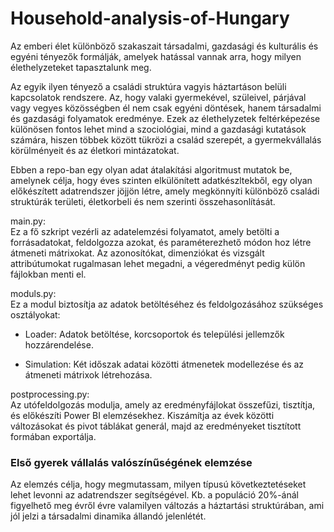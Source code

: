 # Household-analysis-of-Hungary

Az emberi élet különböző szakaszait társadalmi, gazdasági és kulturális és egyéni tényezők formálják, amelyek hatással vannak arra, hogy milyen élethelyzeteket tapasztalunk meg.

Az egyik ilyen tényező a családi struktúra vagyis háztartáson belüli kapcsolatok rendszere. Az, hogy valaki gyermekével, szüleivel, párjával vagy vegyes közösségben él nem csak egyéni döntések, hanem társadalmi és gazdasági folyamatok eredménye. Ezek az élethelyzetek feltérképezése különösen fontos lehet mind a szociológiai, mind a gazdasági kutatások számára, hiszen többek között tükrözi a család szerepét, a gyermekvállalás körülményeit és az életkori mintázatokat.

Ebben a repo-ban egy olyan adat átalakítási algoritmust mutatok be, amelynek célja, hogy éves szinten elkülönített adatkészltekből, egy olyan előkészített adatrendszer jöjjön létre, amely megkönnyíti különböző családi struktúrák területi, életkorbeli és nem szerinti összehasonlítását.

main.py:  
Ez a fő szkript vezérli az adatelemzési folyamatot, amely betölti a forrásadatokat, feldolgozza azokat, és paraméterezhető módon hoz létre átmeneti mátrixokat. Az azonosítókat, dimenziókat és vizsgált attribútumokat rugalmasan lehet megadni, a végeredményt pedig külön fájlokban menti el.

moduls.py:  
Ez a modul biztosítja az adatok betöltéséhez és feldolgozásához szükséges osztályokat:

-   Loader: Adatok betöltése, korcsoportok és települési jellemzők hozzárendelése.
    
-   Simulation: Két időszak adatai közötti átmenetek modellezése és az átmeneti mátrixok létrehozása.
    

postprocessing.py:  
Az utófeldolgozás modulja, amely az eredményfájlokat összefűzi, tisztítja, és előkészíti Power BI elemzésekhez. Kiszámítja az évek közötti változásokat és pivot táblákat generál, majd az eredményeket tisztított formában exportálja.

### Első gyerek vállalás valószínűségének elemzése

Az elemzés célja, hogy megmutassam, milyen típusú következtetéseket lehet levonni az adatrendszer segítségével. Kb. a populáció 20%-ánál figyelhető meg évről évre valamilyen változás a háztartási struktúrában, ami jól jelzi a társadalmi dinamika állandó jelenlétét.


